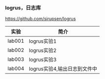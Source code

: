 ### logrus，日志库
https://github.com/sirupsen/logrus

|实验|简介|
|---|---|
|lab001|logrus实验1|
|lab002|logrus实验2|
|lab003|logrus实验3|
|lab004|logrus实验4,输出日志到文件中|